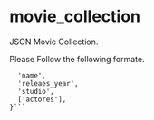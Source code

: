 # movie_collection

JSON Movie Collection.

Please Follow the following formate.

```{
  'name',
  'releaes_year',
  'studio',
  ['actores'],
}```
